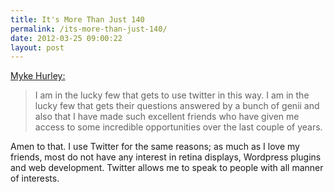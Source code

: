 ```yaml
---
title: It's More Than Just 140
permalink: /its-more-than-just-140/
date: 2012-03-25 09:00:22
layout: post
---
```


[Myke Hurley:](http://mykehurley.net/post/19799577778/its-more-than-just-140)

> I am in the lucky few that gets to use twitter in this way. I am in the lucky few that gets their questions answered by a bunch of genii and also that I have made such excellent friends who have given me access to some incredible opportunities over the last couple of years.

Amen to that. I use Twitter for the same reasons; as much as I love my friends, most do not have any interest in retina displays, Wordpress plugins and web development. Twitter allows me to speak to people with all manner of interests.